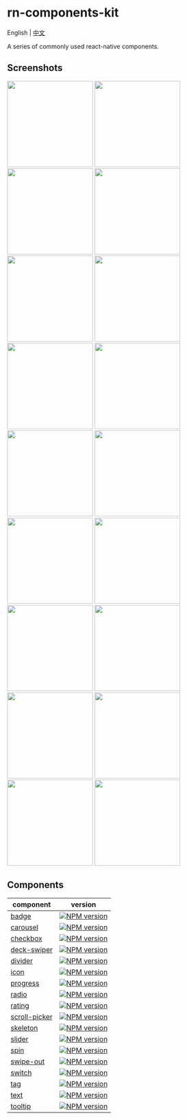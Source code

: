# rn-components-kit

English | [中文](./README.zh-CN.md)

A series of commonly used react-native components.

## Screenshots

<div>
  <img width="200" heihgt="390" src="./screenshots/app.png"/>
  <img width="200" heihgt="390" src="./screenshots/badge.png"/>
  <img width="200" heihgt="390" src="./screenshots/carousel.png"/>
  <img width="200" heihgt="390" src="./screenshots/checkbox.png"/>
  <img width="200" heihgt="390" src="./screenshots/deck-swiper.png"/>
  <img width="200" heihgt="390" src="./screenshots/divider.png"/>
  <img width="200" heihgt="390" src="./screenshots/icon.png"/>
  <img width="200" heihgt="390" src="./screenshots/progress.png"/>
  <img width="200" heihgt="390" src="./screenshots/radio.png"/>
  <img width="200" heihgt="390" src="./screenshots/rating.png"/>
  <img width="200" heihgt="390" src="./screenshots/scroll-picker.png"/>
  <img width="200" heihgt="390" src="./screenshots/skeleton.png"/>
  <img width="200" heihgt="390" src="./screenshots/slider.png"/>
  <img width="200" heihgt="390" src="./screenshots/spin.png"/>
  <img width="200" heihgt="390" src="./screenshots/swipe-out.png"/>
  <img width="200" heihgt="390" src="./screenshots/switch.png"/>
  <img width="200" heihgt="390" src="./screenshots/tag.png"/>
  <img width="200" heihgt="390" src="./screenshots/tooltip.png"/>
</div>

## Components

|component|version|
|---------|-------|
|[badge](https://github.com/SmallStoneSK/rn-components-kit/tree/master/packages/Badge)|[![NPM version](https://img.shields.io/npm/v/@rn-components-kit/badge.svg)](https://www.npmjs.com/package/@rn-components-kit/badge)|
|[carousel](https://github.com/SmallStoneSK/rn-components-kit/tree/master/packages/Carousel)|[![NPM version](https://img.shields.io/npm/v/@rn-components-kit/carousel.svg)](https://www.npmjs.com/package/@rn-components-kit/carousel)|
|[checkbox](https://github.com/SmallStoneSK/rn-components-kit/tree/master/packages/CheckBox)|[![NPM version](https://img.shields.io/npm/v/@rn-components-kit/checkbox.svg)](https://www.npmjs.com/package/@rn-components-kit/checkbox)|
|[deck-swiper](https://github.com/SmallStoneSK/rn-components-kit/tree/master/packages/DeckSwiper)|[![NPM version](https://img.shields.io/npm/v/@rn-components-kit/deck-swiper.svg)](https://www.npmjs.com/package/@rn-components-kit/deck-swiper)|
|[divider](https://github.com/SmallStoneSK/rn-components-kit/tree/master/packages/Divider)|[![NPM version](https://img.shields.io/npm/v/@rn-components-kit/divider.svg)](https://www.npmjs.com/package/@rn-components-kit/divider)|
|[icon](https://github.com/SmallStoneSK/rn-components-kit/tree/master/packages/Icon)|[![NPM version](https://img.shields.io/npm/v/@rn-components-kit/icon.svg)](https://www.npmjs.com/package/@rn-components-kit/icon)|
|[progress](https://github.com/SmallStoneSK/rn-components-kit/tree/master/packages/Progress)|[![NPM version](https://img.shields.io/npm/v/@rn-components-kit/progress.svg)](https://www.npmjs.com/package/@rn-components-kit/progress)|
|[radio](https://github.com/SmallStoneSK/rn-components-kit/tree/master/packages/Radio)|[![NPM version](https://img.shields.io/npm/v/@rn-components-kit/radio.svg)](https://www.npmjs.com/package/@rn-components-kit/radio)|
|[rating](https://github.com/SmallStoneSK/rn-components-kit/tree/master/packages/Rating)|[![NPM version](https://img.shields.io/npm/v/@rn-components-kit/rating.svg)](https://www.npmjs.com/package/@rn-components-kit/rating)|
|[scroll-picker](https://github.com/SmallStoneSK/rn-components-kit/tree/master/packages/ScrollPicker)|[![NPM version](https://img.shields.io/npm/v/@rn-components-kit/scroll-picker.svg)](https://www.npmjs.com/package/@rn-components-kit/scroll-picker)|
|[skeleton](https://github.com/SmallStoneSK/rn-components-kit/tree/master/packages/Skeleton)|[![NPM version](https://img.shields.io/npm/v/@rn-components-kit/skeleton.svg)](https://www.npmjs.com/package/@rn-components-kit/skeleton)|
|[slider](https://github.com/SmallStoneSK/rn-components-kit/tree/master/packages/Slider)|[![NPM version](https://img.shields.io/npm/v/@rn-components-kit/slider.svg)](https://www.npmjs.com/package/@rn-components-kit/slider)|
|[spin](https://github.com/SmallStoneSK/rn-components-kit/tree/master/packages/Spin)|[![NPM version](https://img.shields.io/npm/v/@rn-components-kit/spin.svg)](https://www.npmjs.com/package/@rn-components-kit/spin)|
|[swipe-out](https://github.com/SmallStoneSK/rn-components-kit/tree/master/packages/SwipeOut)|[![NPM version](https://img.shields.io/npm/v/@rn-components-kit/swipe-out.svg)](https://www.npmjs.com/package/@rn-components-kit/swipe-out)|
|[switch](https://github.com/SmallStoneSK/rn-components-kit/tree/master/packages/Switch)|[![NPM version](https://img.shields.io/npm/v/@rn-components-kit/switch.svg)](https://www.npmjs.com/package/@rn-components-kit/switch)|
|[tag](https://github.com/SmallStoneSK/rn-components-kit/tree/master/packages/Tag)|[![NPM version](https://img.shields.io/npm/v/@rn-components-kit/tag.svg)](https://www.npmjs.com/package/@rn-components-kit/tag)|
|[text](https://github.com/SmallStoneSK/rn-components-kit/tree/master/packages/Text)|[![NPM version](https://img.shields.io/npm/v/@rn-components-kit/text.svg)](https://www.npmjs.com/package/@rn-components-kit/text)|
|[tooltip](https://github.com/SmallStoneSK/rn-components-kit/tree/master/packages/Tooltip)|[![NPM version](https://img.shields.io/npm/v/@rn-components-kit/tooltip.svg)](https://www.npmjs.com/package/@rn-components-kit/tooltip)|
